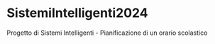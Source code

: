 # SistemiIntelligenti2024
Progetto di Sistemi Intelligenti - Pianificazione di un orario scolastico
